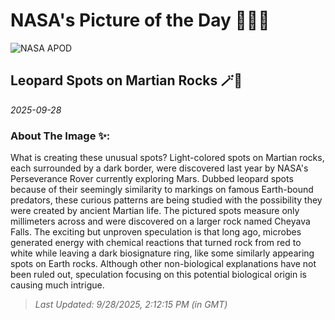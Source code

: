 
# NASA's Picture of the Day 🧑‍🚀💫

  ![NASA APOD](https://apod.nasa.gov/apod/image/2509/LeopardSpots_Perseverance_1648.jpg)
  
  ## Leopard Spots on Martian Rocks 🪄🌌
  
  _2025-09-28_
  
  ### About The Image ✨: 
  
  What is creating these unusual spots? Light-colored spots on Martian rocks, each surrounded by a dark border, were discovered last year by NASA's Perseverance Rover currently exploring Mars.  Dubbed leopard spots because of their seemingly similarity to markings on famous Earth-bound predators, these curious patterns are being studied with the possibility they were created by ancient Martian life.  The pictured spots measure only millimeters across and were discovered on a larger rock named Cheyava Falls.  The exciting but unproven speculation is that long ago, microbes generated energy with chemical reactions that turned rock from red to white while leaving a dark biosignature ring, like some similarly appearing spots on Earth rocks. Although other non-biological explanations have not been ruled out,  speculation focusing on this potential biological origin is causing much intrigue.
  
  
  
  > _Last Updated: 9/28/2025, 2:12:15 PM (in GMT)_
  